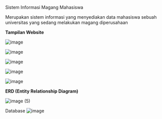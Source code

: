 Sistem Informasi Magang Mahasiswa


Merupakan sistem informasi yang menyediakan data mahasiswa sebuah universitas yang sedang melakukan magang diperusahaan


**Tampilan Website**

![image](https://github.com/RizhaTriLestari/SistemInformasiMagang/assets/167195750/859a8e45-9253-46d9-9c80-f1697e380e38)


![image](https://github.com/RizhaTriLestari/SistemInformasiMagang/assets/167195750/25718321-45fe-4bef-9ecf-a14365fbd32a)


![image](https://github.com/RizhaTriLestari/SistemInformasiMagang/assets/167195750/5f8d3b73-35b1-4c5c-b373-3d317289303f)


![image](https://github.com/RizhaTriLestari/SistemInformasiMagang/assets/167195750/49bf24a0-05e6-473b-b37e-597f07d8d0a3)

![image](https://github.com/RizhaTriLestari/SistemInformasiMagang/assets/167195750/040180ab-55ed-4584-86d3-5f404b78b68a)



**ERD (Entity Relationship Diagram)**

![image (5)](https://github.com/RizhaTriLestari/SistemInformasiMagang/assets/167195750/8b9583bb-588c-48fa-8fc9-1ce07103b8d7)

Database
![image](https://github.com/RizhaTriLestari/SistemInformasiMagang/assets/167195750/34dc8f2c-4b5e-45d8-b442-37cd0269253a)








